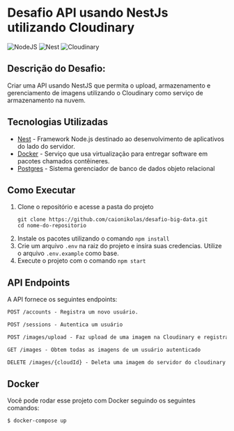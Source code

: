 # Desafio API usando NestJs utilizando Cloudinary

![NodeJS](https://img.shields.io/badge/node.js-6DA55F?style=for-the-badge&logo=nest&logoColor=white)
![Nest](https://img.shields.io/badge/nestJS-%23DD0031.svg?style=for-the-badge&logo=nest&logoColor=white)
![Cloudinary](https://img.shields.io/badge/Cloudinary-%23FF9900.svg?style=for-the-badge&logo=amazon-aws&logoColor=white)

## Descrição do Desafio:
Criar uma API usando NestJS que permita o upload, armazenamento e gerenciamento de imagens utilizando o Cloudinary como serviço de armazenamento na nuvem. 

## Tecnologias Utilizadas

- [Nest](https://nestjs.com/) - Framework Node.js destinado ao desenvolvimento de aplicativos do lado do servidor.
- [Docker](https://www.docker.com/) - Serviço que usa virtualização para entregar software em pacotes chamados contêineres.
- [Postgres](https://www.postgresql.org/) - Sistema gerenciador de banco de dados objeto relacional

## Como Executar

1. Clone o repositório e acesse a pasta do projeto
   ```shell
   git clone https://github.com/caionikolas/desafio-big-data.git
   cd nome-do-repositorio
    ```
2. Instale os pacotes utilizando o comando `npm install`
3. Crie um arquivo `.env` na raiz do projeto e insira suas credencias. Utilize o arquivo `.env.example` como base.
4. Execute o projeto com o comando `npm start`

## API Endpoints
A API fornece os seguintes endpoints:

```markdown
POST /accounts - Registra um novo usuário.

POST /sessions - Autentica um usuário

POST /images/upload - Faz upload de uma imagem na Cloudinary e registra uma nova imagem banco de dados.

GET /images - Obtem todas as imagens de um usuário autenticado

DELETE /images/{cloudId} - Deleta uma imagem do servidor do cloudinary e do banco de dados de acordo com o seu cloudId
```

## Docker

Você pode rodar esse projeto com Docker seguindo os seguintes comandos:

```bash
$ docker-compose up
```
